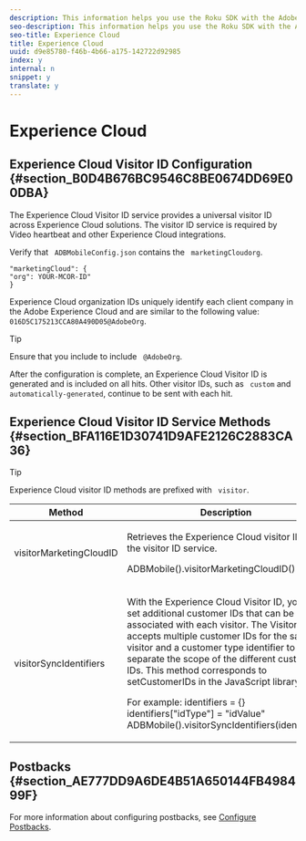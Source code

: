 ```yaml
---
description: This information helps you use the Roku SDK with the Adobe Experience Cloud.
seo-description: This information helps you use the Roku SDK with the Adobe Experience Cloud.
seo-title: Experience Cloud
title: Experience Cloud
uuid: d9e85780-f46b-4b66-a175-142722d92985
index: y
internal: n
snippet: y
translate: y
---
```


# Experience Cloud


## Experience Cloud Visitor ID Configuration {#section_B0D4B676BC9546C8BE0674DD69E00DBA}

The Experience Cloud Visitor ID service provides a universal visitor ID across Experience Cloud solutions. The visitor ID service is required by Video heartbeat and other Experience Cloud integrations. 

Verify that ` ADBMobileConfig.json` contains the ` marketingCloudorg`. 
```
"marketingCloud": {
"org": YOUR-MCOR-ID"
}
```


Experience Cloud organization IDs uniquely identify each client company in the Adobe Experience Cloud and are similar to the following value: ` 016D5C175213CCA80A490D05@AdobeOrg`. 

>[!TIP]
>
>Ensure that you include to include ` @AdobeOrg`. 

After the configuration is complete, an Experience Cloud Visitor ID is generated and is included on all hits. Other visitor IDs, such as ` custom` and ` automatically-generated`, continue to be sent with each hit. 

## Experience Cloud Visitor ID Service Methods {#section_BFA116E1D30741D9AFE2126C2883CA36}


>[!TIP]
>
>Experience Cloud visitor ID methods are prefixed with ` visitor`. 



<table id="table_5DE8BEEA051542B58B7060E26183E61F"> 
 <thead> 
  <tr> 
   <th colname="col1" class="entry"> Method </th> 
   <th colname="col2" class="entry"> Description </th> 
  </tr>
 </thead>
 <tbody> 
  <tr> 
   <td colname="col1"> <p><span class="codeph"> visitorMarketingCloudID</span> </p> </td> 
   <td colname="col2"> <p>Retrieves the Experience Cloud visitor ID from the visitor ID service. </p> <p> 
     <codeblock>
       ADBMobile().visitorMarketingCloudID()
     </codeblock> </p> </td> 
  </tr> 
  <tr> 
   <td colname="col1"> <p><span class="codeph"> visitorSyncIdentifiers</span> </p> </td> 
   <td colname="col2"> <p>With the Experience Cloud Visitor ID, you can set additional customer IDs that can be associated with each visitor. The Visitor API accepts multiple customer IDs for the same visitor and a customer type identifier to separate the scope of the different customer IDs. This method corresponds to <span class="codeph"> setCustomerIDs</span> in the JavaScript library. </p> <p>For example: 
     <codeblock>
      identifiers&nbsp;=&nbsp;{}
      identifiers["idType"]&nbsp;=&nbsp;"idValue"
      ADBMobile().visitorSyncIdentifiers(identifiers)
     </codeblock> </p> </td> 
  </tr> 
 </tbody> 
</table>


## Postbacks {#section_AE777DD9A6DE4B51A650144FB498499F}

For more information about configuring postbacks, see [ Configure Postbacks](https://marketing.adobe.com/resources/help/en_US/mobile/signals_.html). 

